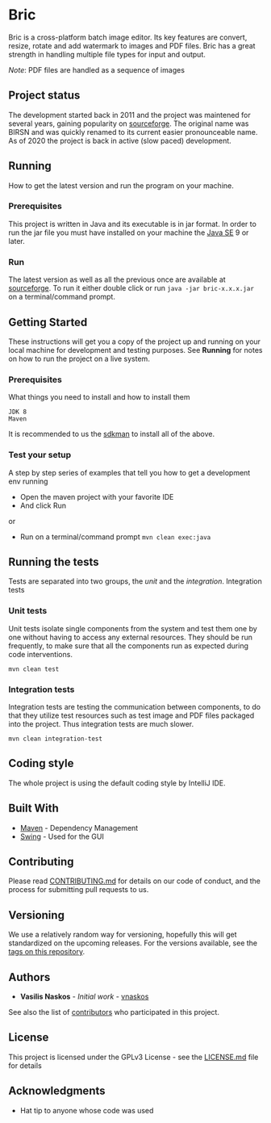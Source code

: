 
# Bric

Bric is a cross-platform batch image editor. Its key features are convert, resize, rotate and add watermark to images and PDF files. Bric has a great strength in handling multiple file types for input and output.

*Note*: PDF files are handled as a sequence of images

## Project status

The development started back in 2011 and the project was maintened for several years, gaining popularity on [sourceforge](https://sourceforge.net/projects/bric/). The original name was BIRSN and was quickly renamed to its current easier pronounceable name. As of 2020 the project is back in active (slow paced) development.

## Running

How to get the latest version and run the program on your machine.

### Prerequisites

This project is written in Java and its executable is in jar format. In order to run the jar file you must have installed on your machine the [Java SE](https://adoptium.net/temurin/releases/?version=11) 9 or later.

### Run

The latest version as well as all the previous once are available at [sourceforge](https://sourceforge.net/projects/bric/). To run it either double click or run `java -jar bric-x.x.x.jar` on a terminal/command prompt.

## Getting Started

These instructions will get you a copy of the project up and running on your local machine for development and testing purposes. See **Running** for notes on how to run the project on a live system.

### Prerequisites

What things you need to install and how to install them
```
JDK 8
Maven
```
It is recommended to us the [sdkman](https://sdkman.io/) to install all of the above. 

### Test your setup

A step by step series of examples that tell you how to get a development env running

* Open the maven project with your favorite IDE
* And click Run

or

* Run on a terminal/command prompt `mvn clean exec:java`

## Running the tests

Tests are separated into two groups, the *unit* and the *integration*. Integration tests

### Unit tests

Unit tests isolate single components from the system and test them one by one without having to access any external resources. They should be run frequently, to make sure that all the components run as expected during code interventions.

```
mvn clean test
```

### Integration tests

Integration tests are testing the communication between components, to do that they utilize test resources such as test image and PDF files packaged into the project. Thus integration tests are much slower. 

```
mvn clean integration-test
```

## Coding style

The whole project is using the default coding style by IntelliJ IDE.

## Built With

* [Maven](https://maven.apache.org/) - Dependency Management
* [Swing](https://docs.oracle.com/javase/8/docs/technotes/guides/swing/) - Used for the GUI

## Contributing

Please read [CONTRIBUTING.md](CONTRIBUTING.md) for details on our code of conduct, and the process for submitting pull requests to us.

## Versioning

We use a relatively random way for versioning, hopefully this will get standardized on the upcoming releases. For the versions available, see the [tags on this repository](https://github.com/vnaskos/bric/tags). 

## Authors

* **Vasilis Naskos** - *Initial work* - [vnaskos](https://vnaskos.com)

See also the list of [contributors](https://github.com/vnaskos/bric/contributors) who participated in this project.

## License

This project is licensed under the GPLv3 License - see the [LICENSE.md](LICENSE.md) file for details

## Acknowledgments

* Hat tip to anyone whose code was used
